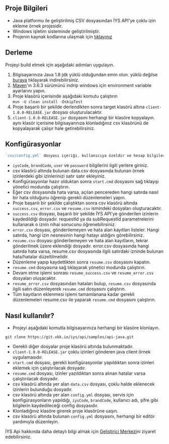 ## Proje Bilgileri
- Java platformu ile geliştirilmiş CSV dosyasından İYS API'ye çoklu izin ekleme örnek projesidir.
- Windows işletim sisteminde geliştirilmiştir.
- Projenin kaynak kodlarına ulaşmak için [tıklayınız](https://apidestek.iys.org.tr/iys/api/ornek-projeler/java/csv-ile-toplu-izin-gonderme)

## Derleme
Projeyi build etmek için aşağıdaki adımları uygulayın.

1. Bilgisayarınıza Java 1.8 jdk yüklü olduğundan emin olun. yüklü değilse [buraya](https://www.oracle.com/java/technologies/javase/javase-jdk8-downloads.html) tıklayarak indirebilirsiniz.
2. [Maven](https://maven.apache.org/)'ın 3.6.3 sürümünü indrip windows için environment variable ayarlarını yapın.
3. Proje klasörü içerisinde aşağıdaki komutu çalıştırın  
```mvn -U clean install -DskipTest```
4. Proje başarılı bir şekilde derlendikten sonra target klasörü altına `client-1.0.0-RELEASE.jar` dosyası oluşturulacaktır.
5. `client-1.0.0-RELEASE.jar` dosyasını herhangi bir klasöre kopyalayın. aynı klasör içerisine bilgisayarınıza klonladığınız csv klasörünü de kopyalayarak çalışır hale getirebilirsiniz.

## Konfigürasyonlar
```javascript
`csv/config.yml` dosyası içeriği, kullanıcıya özeldir ve hesap bilgileriniz ile güncellenmelidir.
```
- `iysCode`, `brandCode`, `user` ve `password` bilgilerini ilgili yerlere giriniz.
- csv klasörü altında bulunan data.csv dosyasında bulunan örnek izinlerdeki gibi izinlerinizi satır satır ekleyiniz.
- Konfigürasyonlar hazır olduktan sonra `start.cmd` dosyasını sağ tıklayıp yönetici modunda çalıştırın.
- Eğer csv dosyasında hata varsa, açılan pencereden hangi satırda nasıl bir hata olduğunu öğrenip gerekli düzenlemeleri yapın.
- Proje başarılı bir şekilde çalıştıktan sonra csv klasörü altında `success.csv`, `error.csv` ve `resume.csv` ismindeki dosyaları oluşturacaktır.
- `success.csv` dosyası, başarılı bir şekilde İYS API'ye gönderilen izinlerin kaydedildiği dosyadır. requestId ya da subRequestId parametrelerini kullanarak o iznin nihai sonucunu öğrenebilirsiniz.
- `error.csv` dosyası, gönderilemeyen ve hata alan kayıtları listeler. Hangi satırda, hangi izin nesnesinin hangi hatayı aldığını görebilirsiniz.
- `resume.csv` dosyası gönderilemeyen ve hata alan kayıtların, tekrar gönderilmek üzere eklendiği dosyadır. error.csv dosyasında hangi satırda hata varsa, resume.csv dosyasında ilgili satırdaki izninde bulunan hata/hatalar düzeltilmelidir.
- Düzenleme yapıp kaydettikten sonra `resume.csv` dosyasını kapatın.
- `resume.cmd` dosyasına sağ tıklayarak yönetici modunda çalıştırın.
- Devam etme işlemi sonrası `resume_success.csv` ve `resume_error.csv` dosyaları oluşacaktır.
- `resume_error.csv` dosyasından hataları bulup, `resume.csv` dosyasında ilgili satırı düzenleyerek `resume.cmd` dosyasını çalıştırın.
- Tüm kayıtların eklenmesi işlemi tamamlanana kadar gerekli düzenlemeleri resume.csv ile yaparak `resume.cmd` dosyasını çalıştırın.

## Nasıl kullanılır?
- Projeyi aşağıdaki komutla bilgisayarınıza herhangi bir klasöre klonlayın.
```
git clone https://git.vkk.io/iys/api/samples/api-java.git
```
- Gerekli diğer dosyalar proje klasörü altında bulunmaktadır.
- `client-1.0.0-RELEASE.jar` çoklu izinleri gönderen java client örnek uygulamasıdır.
- `start.cmd` dosyası, gerekli konfigürasyonlar yapıldıktan sonra izinleri eklemek için çalıştırılacak dosyadır.  
- `resume.cmd` dosyası, izinler yazıldıktan sonra alınan hatalar varsa çalıştırılacak dosyadır.  
- csv klasörü altında yer alan `data.csv` dosyası, çoklu halde eklenecek izinlerin bulunduğu dosyadır.  
- csv klasörü altında yer alan `config.yml` dosyası, servis için konfigürasyonların yapıldığı, `iysCode`, `brandCode`, kullanıcı adı, şifre gibi bilgilerin kaydedileceği config dosyasıdır.  
- Klonladığınız klasöre girerek proje klasörüne uaşın.
- csv klasörü altında bulunan `config.yml` dosyasını, herhangi bir editör yardımıyla düzenleyin.  

İYS Api hakkında daha detaylı bilgi almak için [Geliştirici Merkezi](https://dev.iys.org.tr/)ni ziyaret edebilirsiniz.


